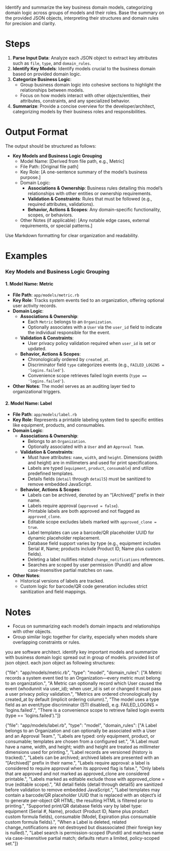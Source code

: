 Identify and summarize the key business domain models, categorizing domain logic across groups of models and their roles. Base the summary on the provided JSON objects, interpreting their structures and domain rules for precision and clarity.

# Steps

1. **Parse Input Data**: Analyze each JSON object to extract key attributes such as `file`, `type`, and `domain_rules`.
2. **Identify Key Models**: Identify models crucial to the business domain based on provided domain logic.
3. **Categorize Business Logic**:
   - Group business domain logic into cohesive sections to highlight the relationships between models.
   - Focus on how models interact with other objects/entities, their attributes, constraints, and any specialized behavior.
4. **Summarize**: Provide a concise overview for the developer/architect, categorizing models by their business roles and responsibilities.

# Output Format

The output should be structured as follows:

- **Key Models and Business Logic Grouping**
  - Model Name: [Derived from file path, e.g., Metric]
  - File Path: [Original file path]
  - Key Role: [A one-sentence summary of the model’s business purpose.]
  - Domain Logic:
    - **Associations & Ownership**: Business rules detailing this model’s relationships with other entities or ownership requirements.
    - **Validation & Constraints**: Rules that must be followed (e.g., required attributes, validations).
    - **Behavior, Actions & Scopes**: Any domain-specific functionality, scopes, or behaviors.
  - Other Notes (if applicable): [Any notable edge cases, external requirements, or special patterns.]

Use Markdown formatting for clear organization and readability.

# Examples

### Key Models and Business Logic Grouping

#### 1. Model Name: Metric
- **File Path**: `app/models/metric.rb`
- **Key Role**: Tracks system events tied to an organization, offering optional user activity records.
- **Domain Logic**:
  - **Associations & Ownership**:
    - Each `Metric` belongs to an `Organization`.
    - Optionally associates with a `User` via the `user_id` field to indicate the individual responsible for the event.
  - **Validation & Constraints**:
    - User privacy policy validation required when `user_id` is set or updated.
  - **Behavior, Actions & Scopes**:
    - Chronologically ordered by `created_at`.
    - Discriminator field `type` categorizes events (e.g., `FAILED_LOGINS = 'logins.failed'`).
    - Convenience scope retrieves failed login events (`type == 'logins.failed'`).
- **Other Notes**: The model serves as an auditing layer tied to organizational triggers.

#### 2. Model Name: Label
- **File Path**: `app/models/label.rb`
- **Key Role**: Represents a printable labeling system tied to specific entities like equipment, products, and consumables.
- **Domain Logic**:
  - **Associations & Ownership**:
    - Belongs to an `Organization`.
    - Optionally associated with a `User` and an `Approval Team`.
  - **Validation & Constraints**:
    - Must have attributes: `name`, `width`, and `height`. Dimensions (width and height) are in millimeters and used for print specifications.
    - Labels are typed (`equipment`, `product`, `consumable`) and utilize predefined templates.
    - Details fields (`detail` through `detail5`) must be sanitized to remove embedded JavaScript.
  - **Behavior, Actions & Scopes**:
    - Labels can be archived, denoted by an “[Archived]” prefix in their name.
    - Labels require approval (`approved = false`).
    - Printable labels are both approved and not flagged as `approved_clone`.
    - Editable scope excludes labels marked with `approved_clone = true`.
    - Label templates can use a barcode/QR placeholder UUID for dynamic placeholder replacement.
    - Database field support varies by type (e.g., equipment includes Serial #, Name; products include Product ID, Name plus custom fields).
    - Deleting a label nullifies related `change_notifications` references.
    - Searches are scoped by user permission (Pundit) and allow case-insensitive partial matches on `name`.
- **Other Notes**:
  - Historical versions of labels are tracked.
  - Custom logic for barcode/QR code generation includes strict sanitization and field mappings.

# Notes

- Focus on summarizing each model’s domain impacts and relationships with other objects.
- Group similar logic together for clarity, especially when models share overlapping constraints or rules.


you are software architect. 
identify key important models and summarize with business domain logic spread out in group of models. 
provided list of json object. each json object as following structures: 

{"file": "app/models/metric.rb", "type": "model", "domain_rules": ["A Metric records a system event tied to an Organization—every metric must belong to an organization.", "A Metric can optionally record which User caused the event (whodunnit via user_id); when user_id is set or changed it must pass a user privacy policy validation.", "Metrics are ordered chronologically by created_at by default (implicit ordering column).", "The model uses a type field as an event/type discriminator (STI disabled), e.g. FAILED_LOGINS = 'logins.failed'.", "There is a convenience scope to retrieve failed login events (type == 'logins.failed')."]}

{"file": "app/models/label.rb", "type": "model", "domain_rules": ["A Label belongs to an Organization and can optionally be associated with a User and an Approval Team.", "Labels are typed: only equipment, product, or consumable; templates are chosen from a configured set.", "A Label must have a name, width, and height; width and height are treated as millimeter dimensions used for printing.", "Label records are versioned (history is tracked).", "Labels can be archived; archived labels are presented with an “[Archived]” prefix in their name.", "Labels require approval: a label is considered to require approval when its approved flag is false.", "Only labels that are approved and not marked as approved_clone are considered printable.", "Labels marked as editable exclude those with approved_clone = true (editable scope).", "All detail fields (detail through detail5) are sanitized before validation to remove embedded JavaScript.", "Label templates may contain a barcode/QR placeholder UUID that is replaced with an object’s id to generate per-object QR HTML; the resulting HTML is filtered prior to printing.", "Supported print/QR database fields vary by label type: equipment (Serial #, Name), product (Product ID, Name plus product custom formula fields), consumable (Model, Expiration plus consumable custom formula fields).", "When a Label is deleted, related change_notifications are not destroyed but disassociated (their foreign key is nulled).", "Label search is permission-scoped (Pundit) and matches name via case-insensitive partial match; defaults return a limited, policy-scoped set."]}
